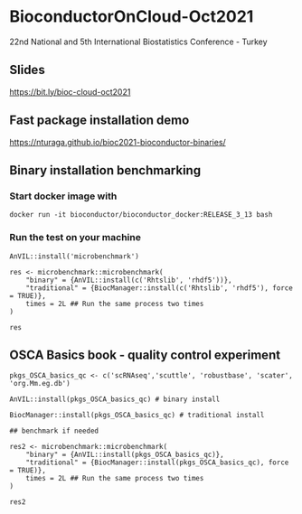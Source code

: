# BioconductorOnCloud-Oct2021

22nd National and 5th International Biostatistics Conference - Turkey

## Slides

https://bit.ly/bioc-cloud-oct2021

## Fast package installation demo

https://nturaga.github.io/bioc2021-bioconductor-binaries/ 

## Binary installation benchmarking

### Start docker image with

```
docker run -it bioconductor/bioconductor_docker:RELEASE_3_13 bash
```

### Run the test on your machine

```
AnVIL::install('microbenchmark')

res <- microbenchmark::microbenchmark(
    "binary" = {AnVIL::install(c('Rhtslib', 'rhdf5'))},
    "traditional" = {BiocManager::install(c('Rhtslib', 'rhdf5'), force = TRUE)},
    times = 2L ## Run the same process two times
)

res
```

## OSCA Basics book - quality control experiment

```
pkgs_OSCA_basics_qc <- c('scRNAseq','scuttle', 'robustbase', 'scater', 'org.Mm.eg.db')

AnVIL::install(pkgs_OSCA_basics_qc) # binary install
         
BiocManager::install(pkgs_OSCA_basics_qc) # traditional install

## benchmark if needed

res2 <- microbenchmark::microbenchmark(
    "binary" = {AnVIL::install(pkgs_OSCA_basics_qc)},
    "traditional" = {BiocManager::install(pkgs_OSCA_basics_qc), force = TRUE)},
    times = 2L ## Run the same process two times
)

res2
```
